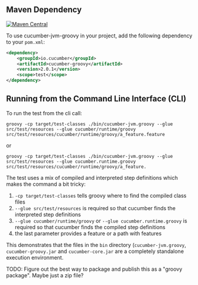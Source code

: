 ## Maven Dependency

[![Maven Central](https://maven-badges.herokuapp.com/maven-central/io.cucumber/cucumber-groovy/badge.svg)](https://maven-badges.herokuapp.com/maven-central/io.cucumber/cucumber-groovy)

To use cucumber-jvm-groovy in your project, add the following dependency to your `pom.xml`:

```xml
<dependency>
    <groupId>io.cucumber</groupId>
    <artifactId>cucumber-groovy</artifactId>
    <version>2.0.1</version>
    <scope>test</scope>
</dependency>
```


## Running from the Command Line Interface (CLI)

To run the test from the cli call:

    groovy -cp target/test-classes ./bin/cucumber-jvm.groovy --glue src/test/resources --glue cucumber/runtime/groovy src/test/resources/cucumber/runtime/groovy/a_feature.feature

or

    groovy -cp target/test-classes ./bin/cucumber-jvm.groovy --glue src/test/resources --glue cucumber.runtime.groovy src/test/resources/cucumber/runtime/groovy/a_feature.


The test uses a mix of compiled and interpreted step definitions which makes the command a bit tricky:

1. `-cp target/test-classes` tells groovy where to find the compiled class files
2. `--glue src/test/resources` is required so that cucumber finds the interpreted step definitions
3. `--glue cucumber/runtime/groovy` or `--glue cucumber.runtime.groovy` is required so that cucumber finds the compiled step definitions
4. the last parameter provides a feature or a path with features

This demonstrates that the files in the `bin` directory (`cucumber-jvm.groovy`, `cucumber-groovy.jar` and `cucumber-core.jar` 
are a completely standalone execution environment. 

TODO: Figure out the best way to package and publish this as a "groovy package". Maybe just a zip file?
